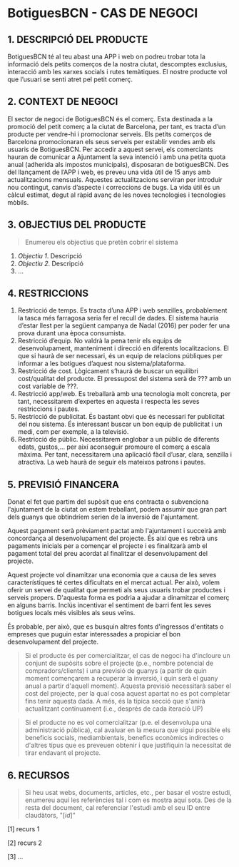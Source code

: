 ﻿# BotiguesBCN - CAS DE NEGOCI #


## 1. DESCRIPCIÓ DEL PRODUCTE ##

BotiguesBCN té al teu abast una APP i web on podreu trobar tota la informació dels petits comerços de la nostra ciutat, descomptes exclusius, interacció amb les xarxes socials i rutes temàtiques. El nostre producte vol que l’usuari se senti atret pel petit comerç.

## 2. CONTEXT DE NEGOCI ##

El sector de negoci de BotiguesBCN és el comerç. Esta destinada a la promoció del petit comerç a la ciutat de Barcelona, per tant, es tracta d’un producte per vendre-hi i promocionar serveis. Els petits comerços de Barcelona promocionaran els seus serveis per establir vendes amb els usuaris de BotiguesBCN.
Per accedir a aquest servei, els comerciants hauran de comunicar a Ajuntament la seva intenció i amb una petita quota anual (adherida als impostos municipals), disposaran de botiguesBCN.
Des del llançament de l’APP i web, es preveu una vida útil de 15 anys amb actualitzacions mensuals. Aquestes actualitzacions serviran per introduir nou contingut, canvis d’aspecte i correccions de bugs. La vida útil és un càlcul estimat, degut al ràpid avanç de les noves tecnologies i tecnologies mòbils.

## 3. OBJECTIUS DEL PRODUCTE ##

> Enumereu els objectius que pretèn cobrir el sistema

1. *Objectiu 1*. Descripció 
2. *Objectiu 2*. Descripció 
3. ...

























## 4. RESTRICCIONS ##

1. Restricció de temps. Es tracta d’una APP i web senzilles, probablement la tasca més farragosa seria fer el recull de dades. El sistema hauria d’estar llest per la següent campanya de Nadal (2016) per poder fer una prova durant una època consumista.
2. Restricció d’equip. No valdrà la pena tenir els equips de desenvolupament, manteniment i direcció en diferents localitzacions. El que si haurà de ser necessari, és un equip de relacions públiques per informar a les botigues d’aquest nou sistema/plataforma.
3. Restricció de cost. Lògicament s’haurà de buscar un equilibri cost/qualitat del producte. El pressupost del sistema serà de ??? amb un cost variable de ???.
4. Restricció app/web. Es treballarà amb una tecnologia molt concreta, per tant, necessitarem d’expertes en aquesta i respecta les seves restriccions i pautes.
5. Restricció de publicitat. És bastant obvi que és necessari fer publicitat del nou sistema. És interessant buscar un bon equip de publicitat i un medi, com per exemple, a la televisió.
6. Restricció de públic. Necessitarem englobar a un públic de diferents edats, gustos,… per així aconseguir promoure el comerç a escala màxima. Per tant, necessitarem una aplicació fàcil d’usar, clara, senzilla i atractiva. La web haurà de seguir els mateixos patrons i pautes.

## 5. PREVISIÓ FINANCERA ##

Donat el fet que partim del supòsit que ens contracta o subvenciona l'ajuntament de la ciutat on estem treballant, podem assumir que gran part dels guanys que obtindríem serien de la inversió de l'ajuntament.

Aquest pagament serà prèviament pactat amb l'ajuntament i succeirà amb concordança al desenvolupament del projecte. És així que es rebrà uns pagaments inicials per a començar el projecte i es finalitzarà amb el pagament total del preu acordat al finalitzar el desenvolupament del projecte.

Aquest projecte vol dinamitzar una economia que a causa de les seves característiques té certes dificultats en el mercat actual. Per això, volem oferir un servei de qualitat que permeti als seus usuaris trobar productes i serveis propers. 
D'aquesta forma es podria a ajudar a dinamitzar el comerç en alguns barris. Inclús incentivar el sentiment de barri fent les seves botigues locals més visibles als seus veïns. 

És probable, per això, que es busquin altres fonts d'ingressos d'entitats o empreses que puguin estar interessades a propiciar el bon desenvolupament del projecte.


> Si el producte és per comercialitzar, el cas de negoci ha d'incloure un conjunt de supòsits sobre el projecte (p.e., nombre potencial de compradors/clients) i una previsió de guanys (a partir de quin moment començarem a recuperar la inversió, i quin serà el guany anual a partir d'aquell moment). Aquesta previsió necessitarà saber el cost del projecte, per la qual cosa aquest apartat no es pot completar fins tenir aquesta dada. A més, és la típica secció que s'anirà actualitzant contínuament (i.e., després de cada iteració UP)

> Si el producte no es vol comercialitzar (p.e. el desenvolupa una administració pública), cal avaluar en la mesura que sigui possible els beneficis socials, mediambientals, benefics econòmics indirectes o d'altres tipus que es preveuen obtenir i que justifiquin la necessitat de tirar endavant el projecte.



## 6. RECURSOS ##

> Si heu usat webs, documents, articles, etc., per basar el vostre estudi, enumereu aquí les referències tal i com es mostra aquí sota. Des de la resta del document, cal referenciar l'estudi amb el seu ID entre claudàtors, "[*id*]"

[1] recurs 1

[2] recurs 2

[3] ...
